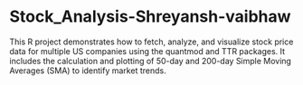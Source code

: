 # Stock_Analysis-Shreyansh-vaibhaw
This R project demonstrates how to fetch, analyze, and visualize stock price data for multiple US companies using the quantmod and TTR packages. It includes the calculation and plotting of 50-day and 200-day Simple Moving Averages (SMA) to identify market trends.
